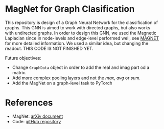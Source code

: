 # MagNet for Graph Clasification

This repository is design of a Graph Neural Network for the classification of graphs. This GNN is aimed to work with directed graphs, but also works with undirected graphs. 
In order to design this GNN, we used the Magnetic Laplacian since in node-levels and edge-level performed well, see [MAGNET](https://arxiv.org/pdf/2102.11391) for more detailed 
information. We used a similar idea, but changing the readout. THIS CODE IS NOT FINISHED YET.

Future objectives: 
-   Change `GraphData` object in order to add the real and imag part od a matrix.
-   Add more complex pooling layers and not the *max, avg* or *sum*.
-   Add the MagNet on a graph-level task to PyTorch

# References

-  MagNet: [arXiv document](https://arxiv.org/pdf/2102.11391)
-  Code: [gitHub repository](https://github.com/qbxlvnf11/graph-neural-networks-for-graph-classification)
